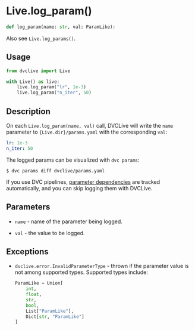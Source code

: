 # Live.log_param()

```py
def log_param(name: str, val: ParamLike):
```

Also see `Live.log_params()`.

## Usage

```py
from dvclive import Live

with Live() as live:
    live.log_param("lr", 1e-3)
    live.log_param("n_iter", 50)
```

## Description

On each `Live.log_param(name, val)` call, DVCLive will write the `name`
parameter to `{Live.dir}/params.yaml` with the corresponding `val`:

```yaml
lr: 1e-3
n_iter: 50
```

<admon type="tip">

The logged params can be visualized with `dvc params`:

```cli
$ dvc params diff dvclive/params.yaml
```

If you use <abbr>DVC pipelines</abbr>, [parameter dependencies] are tracked
automatically, and you can skip logging them with DVCLive.

</admon>

## Parameters

- `name` - name of the parameter being logged.

- `val` - the value to be logged.

## Exceptions

- `dvclive.error.InvalidParameterType` - thrown if the parameter value is not
  among supported types. Supported types include:

  ```python
  ParamLike = Union[
      int,
      float,
      str,
      bool,
      List["ParamLike"],
      Dict[str, "ParamLike"]
  ]
  ```

[parameter dependencies]:
  /doc/user-guide/pipelines/defining-pipelines#parameter-dependencies
